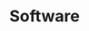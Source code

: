 ---
types: "word"

title: "Software"

categories: ['']

tags: ['Software']

arabic: 'البرمجيات'

arexps: []

enwords: ['Software']

enexps: []

arlexicons: 'ب'

enlexicons: 'S'

authors: ['Ruqayya Roshdy']

translators: ['']

citations: 'العربية والذكاء الاصطناعي'

sources: 'مركز الملك عبدالله بن عبدالعزيز الدولي لخدمة اللغة العربية'

word: "true"

slug: ""
---